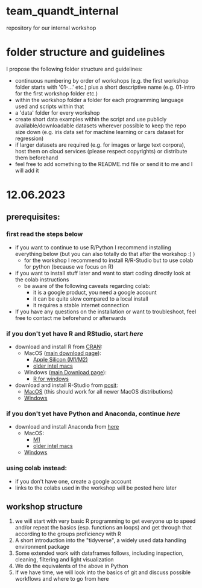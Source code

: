 # team_quandt_internal
repository for our internal workshop

# folder structure and guidelines
I propose the following folder structure and guidelines:
- continuous numbering by order of workshops (e.g. the first workshop folder starts with '01-...' etc.) plus a short descriptive name (e.g. 01-intro for the first workshop folder etc.)
- within the workshop folder a folder for each programming language used and scripts within that
- a 'data' folder for every workshop
- create short data examples within the script and use publicly available/downloadable datasets wherever possible to keep the repo size down (e.g. iris data set for machine learning or cars dataset for regression)
- if larger datasets are required (e.g. for images or large text corpora), host them on cloud services (please respect copyrights) or distribute them beforehand
- feel free to add something to the README.md file or send it to me and I will add it

# 12.06.2023
## prerequisites:
### first read the steps below
- if you want to continue to use R/Python I recommend installing everything below (but you can also totally do that after the workshop :) )
  - for the workshop I recommend to install R/R-Studio but to use colab for python (because we focus on R)
- if you want to install stuff later and want to start coding directly look at the colab instructions
  - be aware of the following caveats regarding colab:
    - it is a google product, you need a google account
    - it can be quite slow compared to a local install
    - it requires a stable internet connection
- If you have any questions on the installation or want to troubleshoot, feel free to contact me beforehand or afterwards

### if you **don't** yet have R and RStudio, start *here*
- download and install R from [CRAN](https://cran.r-project.org/):
  - MacOS ([main download page](https://cran.r-project.org/bin/macosx/)):
    - [Apple Silicon (M1/M2)](https://cran.r-project.org/bin/macosx/big-sur-arm64/base/R-4.3.0-arm64.pkg)
    - [older intel macs](https://cran.r-project.org/bin/macosx/big-sur-x86_64/base/R-4.3.0-x86_64.pkg)
  - Windows ([main Download page](https://cran.r-project.org/bin/windows/base/)):
    - [R for windows](https://cran.r-project.org/bin/windows/base/R-4.3.0-win.exe)
- download and install R-Studio from [posit](https://posit.co/downloads/):
  - [MacOS](https://download1.rstudio.org/electron/macos/RStudio-2023.03.1-446.dmg) (this should work for all newer MacOS distributions)
  - [Windows](https://download1.rstudio.org/electron/windows/RStudio-2023.03.1-446.exe)

### if you **don't** yet have Python and Anaconda, continue *here*
- download and install Anaconda from [here](https://www.anaconda.com/download#downloads)
  - MacOS:
    - [M1](https://repo.anaconda.com/archive/Anaconda3-2023.03-1-MacOSX-arm64.pkg)
    - [older intel macs](https://repo.anaconda.com/archive/Anaconda3-2023.03-1-MacOSX-x86_64.pkg)
  - [Windows](https://repo.anaconda.com/archive/Anaconda3-2023.03-1-Windows-x86_64.exe)

### using colab instead:
- if you don't have one, create a google account
- links to the colabs used in the workshop will be posted here later

## workshop structure
1. we will start with very basic R programming to get everyone up to speed and/or repeat the basics (esp. functions an loops) and get through that according to the groups proficiency with R
2. A short introduction into the "tidyverse", a widely used data handling environment package
3. Some extended work with dataframes follows, including inspection, cleaning, filtering and light visualization
4. We do the equivalents of the above in Python
5. If we have time, we will look into the basics of git and discuss possible workflows and where to go from here

